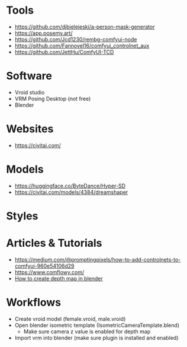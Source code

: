 # Tools

- https://github.com/djbielejeski/a-person-mask-generator
- https://app.posemy.art/
- https://github.com/Jcd1230/rembg-comfyui-node
- https://github.com/Fannovel16/comfyui_controlnet_aux
- https://github.com/JettHu/ComfyUI-TCD

# Software

- Vroid studio
- VRM Posing Desktop (not free)
- Blender

# Websites

- https://civitai.com/

# Models

- https://huggingface.co/ByteDance/Hyper-SD
- https://civitai.com/models/4384/dreamshaper

# Styles

# Articles & Tutorials

- https://medium.com/@promptingpixels/how-to-add-controlnets-to-comfyui-960e54106d29
- https://www.comflowy.com/
- [How to create depth map in blender](https://youtu.be/7_9uS2ixBCs?si=aRm-TdvY-PiNWFZ_)

# Workflows

- Create vroid model (female.vroid, male.vroid)
- Open blender isometric template (IsometricCameraTemplate.blend)
  - Make sure camera z value is enabled for depth map
- Import vrm into blender (make sure plugin is installed and enabled)

